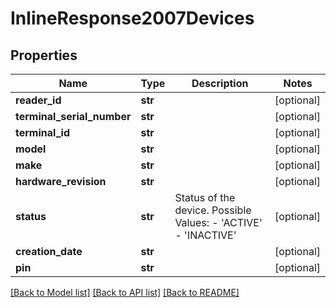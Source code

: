 # InlineResponse2007Devices

## Properties
Name | Type | Description | Notes
------------ | ------------- | ------------- | -------------
**reader_id** | **str** |  | [optional] 
**terminal_serial_number** | **str** |  | [optional] 
**terminal_id** | **str** |  | [optional] 
**model** | **str** |  | [optional] 
**make** | **str** |  | [optional] 
**hardware_revision** | **str** |  | [optional] 
**status** | **str** | Status of the device. Possible Values:   - &#39;ACTIVE&#39;   - &#39;INACTIVE&#39;  | [optional] 
**creation_date** | **str** |  | [optional] 
**pin** | **str** |  | [optional] 

[[Back to Model list]](../README.md#documentation-for-models) [[Back to API list]](../README.md#documentation-for-api-endpoints) [[Back to README]](../README.md)


